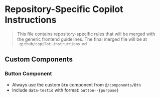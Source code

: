 # Repository-Specific Copilot Instructions

> This file contains repository-specific rules that will be merged with the generic frontend guidelines.
> The final merged file will be at `.github/copilot-instructions.md`

## Custom Components

### Button Component

- Always use the custom `Btn` component from `@/components/Btn`
- Include `data-testid` with format: `button--{purpose}`
